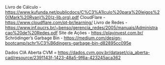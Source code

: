 Livro de Cálculo - https://www.kufunda.net/publicdocs/C%C3%A1lculo%20para%20leigos%20(Mark%20Ryan)%20(z-lib.org).pdf
CloudFlare - https://www.cloudflare.com/pt-br/learning/
Livro de Redes - https://www.inf.pucrs.br/~benso/gerencia_redes/2005/manuais/Administracao%20de%20Redes.pdf
Site de Ações - https://playinvest.com.br/
Schrödinger’s Garbage Bin - https://medium.com/design-bootcamp/schr%C3%B6dingers-garbage-bin-d82895cc095e

Dados CIA Aberta CVM = https://dados.cvm.gov.br/dataset/cia_aberta-cad/resource/2391143f-1423-48a5-9f6a-423245aca362